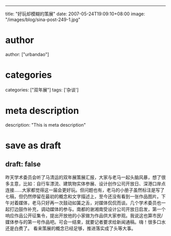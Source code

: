 
---
title: "好玩却模糊的策展"
date: 2007-05-24T19:09:10+08:00
image: "/images/blog/sina-post-249-1.jpg"
# author
author: ["urbandao"]
# categories
categories: ["双年展"]
tags: ['杂谈']
# meta description
description: "This is meta description"
# save as draft
draft: false
---

昨天学术委员会听了马清运的双年展策展汇报，大家与老马一起头脑风暴，想了很多主意，比如：自行车漂流、建筑物实体参展、设计创作公司开放日、深港口岸点连接......大家都觉得这一届会更好玩。但问题也有，老马的小册子虽然标注是写了七稿，但仍然停留在最初的概念和文字描述上，至今还没有看到一张作品图片。下午对着媒体，老马只好再一次鼓动如簧之舌，对媒体侃侃而谈。几个学术委员也一起打边鼓作补充，调动媒体的参与。南都的谢湘南受设计公司开放日启发，第一个响应作品公开征集令，提出开放他的小家做为作品供大家参观。我说这也算市民/媒体参与的第一号作品吧。可会一结束，就要记者要求给新闻通稿。嗨！很多口水还是白费了。
看来策展的概念已经足够，推进落实成了头等大事。
